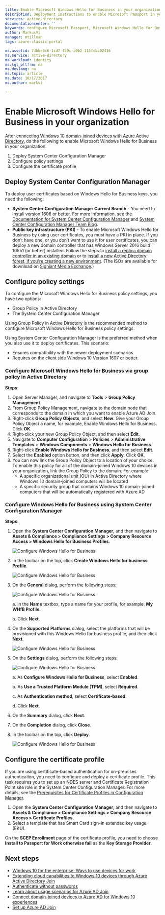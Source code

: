 ```yaml
---
title: Enable Microsoft Windows Hello for Business in your organization | Microsoft Docs
description: Deployment instructions to enable Microsoft Passport in your organization.
services: active-directory
documentationcenter: ''
keywords: configure Microsoft Passport, Microsoft Windows Hello for Business deployment
author: MarkusVi
manager: mtillman
tags: azure-classic-portal

ms.assetid: 7dbbe3c6-1cd7-429c-a9b2-115fcbc02416
ms.service: active-directory
ms.workload: identity
ms.tgt_pltfrm: na
ms.devlang: na
ms.topic: article
ms.date: 10/17/2017
ms.author: markvi

---
```

# Enable Microsoft Windows Hello for Business in your organization
After [connecting Windows 10 domain-joined devices with Azure Active Directory](active-directory-azureadjoin-devices-group-policy.md), do the following to enable Microsoft Windows Hello for Business in your organization:

1. Deploy System Center Configuration Manager  
2. Configure policy settings
3. Configure the certificate profile  

## Deploy System Center Configuration Manager
To deploy user certificates based on Windows Hello for Business keys, you need the following:

* **System Center Configuration Manager Current Branch** - You need to install version 1606 or better. For more information, see the [Documentation for System Center Configuration Manager](https://technet.microsoft.com/library/mt346023.aspx) and [System Center Configuration Manager Team Blog](http://blogs.technet.com/b/configmgrteam/archive/2015/09/23/now-available-update-for-system-center-config-manager-tp3.aspx).
* **Public key infrastructure (PKI)** - To enable Microsoft Windows Hello for Business by using user certificates, you must have a PKI in place. If you don’t have one, or you don’t want to use it for user certificates, you can deploy a new domain controller that has Windows Server 2016 build 10551 (or better) installed. Follow the steps to [install a replica domain controller in an existing domain](https://technet.microsoft.com/library/jj574134.aspx) or to [install a new Active Directory forest, if you're creating a new environment](https://technet.microsoft.com/library/jj574166). (The ISOs are available for download on [Signiant Media Exchange](https://datatransfer.microsoft.com/signiant_media_exchange/spring/main?sdkAccessible=true).)

## Configure policy settings
To configure the Microsoft Windows Hello for Business policy settings, you have two options:

* Group Policy in Active Directory 
* The System Center Configuration Manager 

Using Group Policy in Active Directory is the recommended method to configure Microsoft Windows Hello for Business policy settings. 

Using System Center Configuration Manager is the preferred method when you also use it to deploy certificates. 
This scenario:

* Ensures compatibility with the newer deployment scenarios
* Requires on the client side Windows 10 Version 1607 or better.

### Configure Microsoft Windows Hello for Business via group policy in Active Directory
**Steps**:

1. Open Server Manager, and navigate to **Tools** > **Group Policy Management**.
2. From Group Policy Management, navigate to the domain node that corresponds to the domain in which you want to enable Azure AD Join.
3. Right-click **Group Policy Objects**, and select **New**. Give your Group Policy Object a name, for example, Enable Windows Hello for Business. Click **OK**.
4. Right-click your new Group Policy Object, and then select **Edit**.
5. Navigate to **Computer Configuration** > **Policies** > **Administrative Templates** > **Windows Components** > **Windows Hello for Business**.
6. Right-click **Enable Windows Hello for Business**, and then select **Edit**.
7. Select the **Enabled** option button, and then click **Apply**. Click **OK**.
8. You can now link the Group Policy Object to a location of your choice. To enable this policy for all of the domain-joined Windows 10 devices in your organization, link the Group Policy to the domain. For example:
   * A specific organizational unit (OU) in Active Directory where Windows 10 domain-joined computers will be located
   * A specific security group that contains Windows 10 domain-joined computers that will be automatically registered with Azure AD

### Configure Windows Hello for Business using System Center Configuration Manager
**Steps**:

1. Open the **System Center Configuration Manager**, and then navigate to **Assets & Compliance > Compliance Settings > Company Resource Access > Windows Hello for Business Profiles**.
   
    ![Configure Windows Hello for Business](./media/active-directory-azureadjoin-passport-deployment/01.png)
2. In the toolbar on the top, click **Create Windows Hello for business Profile**.
   
    ![Configure Windows Hello for Business](./media/active-directory-azureadjoin-passport-deployment/02.png)
3. On the **General** dialog, perform the following steps:
   
    ![Configure Windows Hello for Business](./media/active-directory-azureadjoin-passport-deployment/03.png)
   
    a. In the **Name** textbox, type a name for your profile, for example, **My WHfB Profile**.
   
    b. Click **Next**.
4. On the **Supported Platforms** dialog, select the platforms that will be provisioned with this Windows Hello for business profile, and then click **Next**.
   
    ![Configure Windows Hello for Business](./media/active-directory-azureadjoin-passport-deployment/04.png)
5. On the **Settings** dialog, perform the following steps:
   
    ![Configure Windows Hello for Business](./media/active-directory-azureadjoin-passport-deployment/05.png)
   
    a. As **Configure Windows Hello for Business**, select **Enabled**.
   
    b. As **Use a Trusted Platform Module (TPM)**, select **Required**. 
   
    c. As **Authentication method**, select **Certificate-based**.
   
    d. Click **Next**.
6. On the **Summary** dialog, click **Next**.
7. On the **Completion** dialog, click **Close**.
8. In the toolbar on the top, click **Deploy**.
   
    ![Configure Windows Hello for Business](./media/active-directory-azureadjoin-passport-deployment/06.png)

## Configure the certificate profile
If you are using certificate-based authentication for on-premises authentication, you need to configure and deploy a certificate profile. This task requires you to set up an NDES server and Certificate Registration Point site role in the System Center Configuration Manager. For more details, see the [Prerequisites for Certificate Profiles in Configuration Manager](https://technet.microsoft.com/library/dn261205.aspx).

1. Open the **System Center Configuration Manager**, and then navigate to **Assets & Compliance > Compliance Settings > Company Resource Access > Certificate Profiles**.
2. Select a template that has Smart Card sign-in extended key usage (EKU).

On the **SCEP Enrollment** page of the certificate profile, you need to choose **Install to Passport for Work otherwise fail** as the **Key Storage Provider**.

## Next steps
* [Windows 10 for the enterprise: Ways to use devices for work](active-directory-azureadjoin-windows10-devices-overview.md)
* [Extending cloud capabilities to Windows 10 devices through Azure Active Directory Join](active-directory-azureadjoin-user-upgrade.md)
* [Authenticate without passwords](active-directory-azureadjoin-passport.md)
* [Learn about usage scenarios for Azure AD Join](active-directory-azureadjoin-deployment-aadjoindirect.md)
* [Connect domain-joined devices to Azure AD for Windows 10 experiences](active-directory-azureadjoin-devices-group-policy.md)
* [Set up Azure AD Join](active-directory-azureadjoin-setup.md)

